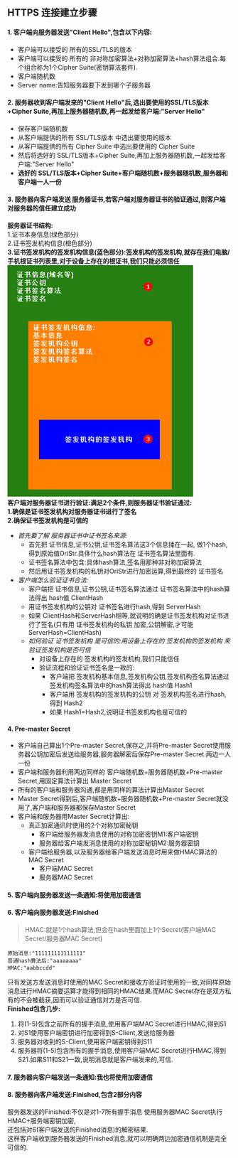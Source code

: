 ## HTTPS 连接建立步骤

#### 1. 客户端向服务器发送"Client Hello",包含以下内容:
- 客户端可以接受的 所有的SSL/TLS的版本
- 客户端可以接受的 所有的 非对称加密算法+对称加密算法+hash算法组合.每个组合称为1个Cipher Suite(密钥算法套件).
- 客户端随机数
- Server name:告知服务器要下发到哪个子服务器
#### 2. 服务器收到客户端发来的"Client Hello"后,选出要使用的SSL/TLS版本+Cipher Suite,再加上服务器随机数,再一起发给客户端:"Server Hello"
- 保存客户端随机数
- 从客户端提供的所有 SSL/TLS版本 中选出要使用的版本
- 从客户端提供的所有 Cipher Suite 中选出要使用的 Cipher Suite
- 然后将选好的 SSL/TLS版本+Cipher Suite,再加上服务器随机数,一起发给客户端:"Server Hello"
- **选好的 SSL/TLS版本+Cipher Suite+客户端随机数+服务器随机数,服务器和客户端一人一份**
#### 3. 服务器向客户端发送 服务器证书,若客户端对服务器证书的验证通过,则客户端对服务器的信任建立成功
**服务器证书结构:**
<br/>
1.证书本身信息(绿色部分)
<br/>
2.证书签发机构信息(橙色部分)
<br/>
**3.证书签发机构的签发机构信息(蓝色部分):签发机构的签发机构,就存在我们电脑/手机根证书列表里,对于设备上存在的根证书,我们只能必须信任**
<br/>
![服务器证书结构](https://github.com/HuanHaiLiuXin/Docs/blob/master/%E5%9B%BE%E7%A4%BA/%E6%9C%8D%E5%8A%A1%E5%99%A8%E8%AF%81%E4%B9%A6%E7%BB%93%E6%9E%84.png)
<br/>
**客户端对服务器证书进行验证:满足2个条件,则服务器证书验证通过:**<br/>
**1.确保是证书签发机构对服务器证书进行了签名**
<br/>
**2.确保证书签发机构是可信的**
- *首先要了解 服务器证书中证书签名来源:*
  - 首先把 证书信息,证书公钥,证书签名算法这3个信息揉在一起, 做1个hash,得到原始值OriStr.具体什么hash算法在 证书签名算法里面有.
  - 证书签名算法中包含:具体hash算法,签名用那种非对称加密算法
  - 然后用证书签发机构的私钥对OriStr进行加密运算,得到最终的 证书签名
- *客户端怎么验证证书合法:*
  - 客户端把 证书信息,证书公钥,证书签名算法通过 证书签名算法中的hash算法得出 hash值 ClientHash
  - 用证书签发机构的公钥对 证书签名进行hash,得到 ServerHash
  - 如果 ClientHash和ServerHash相等,就说明的确是证书签发机构对证书进行了签名(只有用 证书签发机构的私钥 加密,公钥解密,才可能ServerHash=ClientHash)
  - *如何验证 证书签发机构 是可信的:用设备上存在的 签发机构的签发机构 来验证签发机构是否可信*
    - 对设备上存在的 签发机构的签发机构,我们只能信任
    - 验证流程和验证证书签名是一致的:
      - 客户端把 签发机构基本信息,签发机构公钥,签发机构签名算法通过 签发机构签名算法中的hash算法得出 hash值 Hash1
      - 客户端用 签发机构的签发机构的公钥 对 签发机构签名进行hash,得到 Hash2
      - 如果 Hash1=Hash2,说明证书签发机构也是可信的
#### 4. Pre-master Secret
- 客户端自己算出1个Pre-master Secret,保存之,并将Pre-master Secret使用服务器公钥加密后发送给服务器,服务器解密后保存Pre-master Secret.两边一人一份
- 客户端和服务器利用两边同样的 客户端随机数+服务器随机数+Pre-master Secret,用固定算法计算出 Master Secret
- 所有的客户端和服务器沟通,都是用同样的算法计算出Master Secret
- Master Secret得到后,客户端随机数+服务器随机数+Pre-master Secret就没用了,客户端和服务器都保存Master Secret
- 客户端和服务器用Master Secret计算出:
  - 真正加密通讯时使用的2个对称加密秘钥
    - 客户端给服务器发消息使用的对称加密密钥M1:客户端密钥
    - 服务器给客户端发消息使用的对称加密秘钥M2:服务器密钥
  - 客户端给服务器,以及服务器给客户端发送消息时用来做HMAC算法的MAC Secret
    - 客户端MAC Secret
    - 服务器MAC Secret
#### 5. 客户端向服务器发送一条通知:将使用加密通信
#### 6. 客户端向服务器发送:Finished
> HMAC:就是1个hash算法,但会在hash里面加上1个Secret(客户端MAC Secret/服务器MAC Secret)
```
原始消息:"111111111111111"
普通hash算法后:"aaaaaaaa"
HMAC:"aabbccdd"
```
只有发送方发送消息时使用的MAC Secret和接收方验证时使用的一致,对同样原始消息进行HMAC摘要运算才能得到相同的HMAC结果.而MAC Secret存在是双方私有的不会被截获,因而可以验证通信对方是否可信.
<br/>
**Finished包含几步:**
  1. 将(1-5)包含之前所有的握手消息,使用客户端MAC Secret进行HMAC,得到S1
  2. 对S1使用客户端密钥进行加密得到S-Client,发送给服务器
  3. 服务器对收到的S-Client,使用客户端密钥得到S11
  4. 服务器将(1-5)包含所有的握手消息,使用客户端MAC Secret进行HMAC,得到S21.如果S11和S21一致,说明消息就是客户端发来的,可信.
#### 7. 服务器向客户端发送一条通知:我也将使用加密通信
#### 8. 服务器向客户端发送:Finished,包含2部分内容
服务器发送的Finished:不仅是对1-7所有握手消息 使用服务器MAC Secret执行HMAC+服务端密钥加密,
<br/>
还包括对6(客户端发送的Finished消息)的解密结果.
<br/>
这样客户端收到服务器发送的Finished消息,就可以明确两边加密通信机制是完全可信的.
